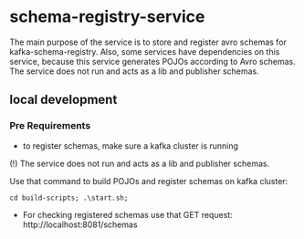 # schema-registry-service
The main purpose of the service is to store and register avro schemas for kafka-schema-registry.
Also, some services have dependencies on this service, because this service generates POJOs according to Avro schemas.
The service does not run and acts as a lib and publisher schemas. 

## local development
### Pre Requirements 
- to register schemas, make sure a kafka cluster is running 

(!) The service does not run and acts as a lib and publisher schemas.

Use that command to build POJOs and register schemas on kafka cluster:
```shell
cd build-scripts; .\start.sh;
```
- For checking registered schemas use that GET request:  http://localhost:8081/schemas
